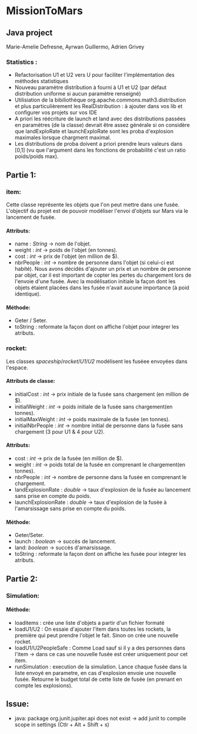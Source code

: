 # MissionToMars

## Java project
Marie-Amelie Defresne, Ayrwan Guillermo, Adrien Grivey

### Statistics :
* Refactorisation U1 et U2 vers U pour faciliter l'implémentation des méthodes statistiques
* Nouveau paramètre distribution à fourni à U1 et U2 (par défaut distribution uniforme si aucun paramètre renseigné)
* Utilisiation de la bibiliothèque org.apache.commons.math3.distribution et plus particulièrement les RealDistribution : à ajouter dans vos lib et configurer vos projets sur vos IDE
* A priori les réécriture de launch et land avec des distributions passées en paramètres (de la classe) devrait être assez générale si on considère que landExploRate et launchExploRate sont les proba d'explosion maximales lorsque chargment maximal.
* Les distributions de proba doivent a priori prendre leurs valeurs dans [0,1] (vu que l'argument dans les fonctions de probabilité c'est un ratio poids/poids max). 

## Partie 1:
### item:
Cette classe représente les objets que l'on peut mettre dans une fusée. L'objectif du projet est de pouvoir modéliser l'envoi d'objets sur Mars via le lancement de fusée.  

#### Attributs:
* name : *String* -> nom de l'objet.
* weight : *int* -> poids de l'objet (en tonnes).
* cost : *int* -> prix de l'objet (en million de $).
* nbrPeople : *int* -> nombre de personne dans l'objet (si celui-ci est habité).
Nous avons décidés d'ajouter un prix et un nombre de personne par objet, car il est important de copter les pertes du chargement lors de l'envoie d'une fusée. Avec la modélisation initiale la façon dont les objets étaient placées dans les fusée n'avait aucune importance (à poid identique). 

#### Méthode:
* Geter / Seter.
* toString : reformate la façon dont on affiche l'objet pour integrer les atributs.

### rocket:
Les classes *spaceship*/*rocket*/*U1*/*U2* modélisent les fuséee envoyées dans l'espace.

#### Attributs de classe:
* initialCost : *int* -> prix initiale de la fusée sans chargement (en million de $).
* initialWeight : *int* -> poids initiale de la fusée sans chargement(en tonnes).
* initialMaxWeight : *int* -> poids maximale de la fusée (en tonnes).
* initialNbrPeople : *int* -> nombre initial de personne dans la fusée sans chargement (3 pour U1 & 4 pour U2).

#### Attributs:
* cost : *int* -> prix de la fusée (en million de $).
* weight : *int* -> poids total de la fusée en comprenant le chargement(en tonnes).
* nbrPeople : *int* -> nombre de personne dans la fusée en comprenant le chargement.
* landExplosionRate : *double* -> taux d'explosion de la fusée au lancement sans prise en compte du poids.
* launchExplosionRate : *double* -> taux d'explosion de la fusée à l'amarsissage sans prise en compte du poids.

#### Méthode:
* Geter/Seter.
* launch : *boolean* -> succès de lancement.
* land: *boolean* -> succès d'amarsissage.
* toString : reformate la façon dont on affiche les fusée pour integrer les atributs.

## Partie 2:
### Simulation:
#### Méthode:
* loaditems : crée une liste d'objets a partir d'un fichier formaté
* loadU1/U2 : On essaie d'ajouter l'item dans toutes les rockets, la première qui peut prendre l'objet le fait. Sinon on crée une nouvelle rocket.
* loadU1/U2PeopleSafe : Comme Load sauf si il y a des personnes dans l'item -> dans ce cas une nouvelle fusée est créer uniquement pour cet item.
* runSimulation : execution de la simulation. Lance chaque fusée dans la liste envoyé en parametre, en cas d'explosion envoie une nouvelle fusée. Retourne le budget total de cette liste de fusée (en prenant en compte les explosions).

## Issue:
- java: package org.junit.jupiter.api does not exist -> add junit to compile scope in settings (Ctlr + Alt + Shift + s)
